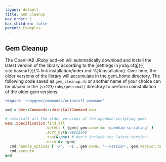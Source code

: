 ```yaml
---
layout: default
title: Gem Cleanup
nav_order: 2
has_children: false
parent: Examples
---
```


## Gem Cleanup

The OpenHAB JRuby add-on will automatically download and install the latest version of the library according to the [settings in jruby.cfg]({{ site.baseurl }}{% link installation/index.md %}#installation). Over time, the older versions of the library will accumulate in the gem_home directory. The following code saved as `gem_cleanup.rb` or another name of your choice can be placed in the `jsr223/ruby/personal/` directory to perform uninstallation of the older gem versions.

```ruby
require 'rubygems/commands/uninstall_command'

cmd = Gem::Commands::UninstallCommand.new

# uninstall all the older versions of the openhab-scripting gems
Gem::Specification.find_all
                  .select { |gem| gem.name == 'openhab-scripting' }
                  .sort_by(&:version)
                  .tap(&:pop) # don't include the latest version
                  .each do |gem|
  cmd.handle_options ['-x', '-I', gem.name, '--version', gem.version.to_s]
  cmd.execute
end
```
